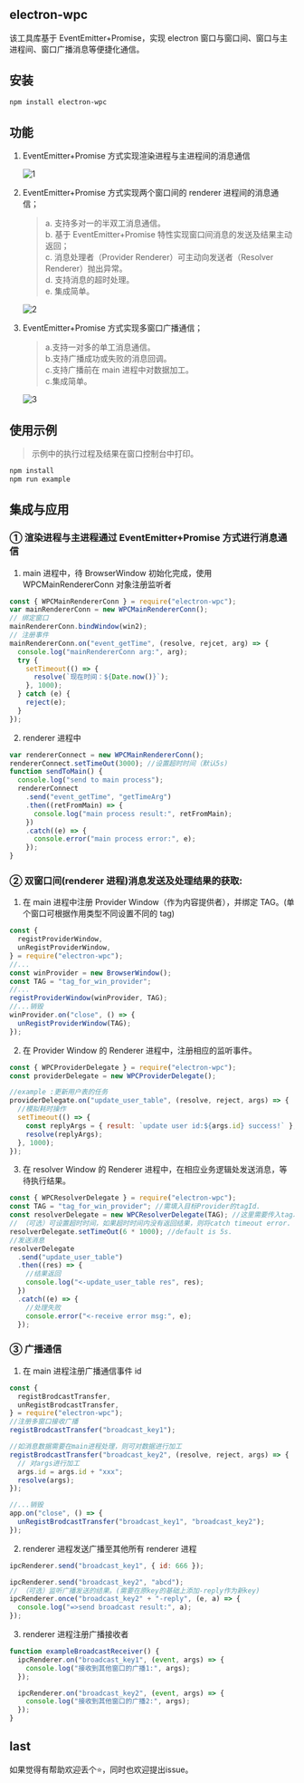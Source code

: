 ## electron-wpc

该工具库基于 EventEmitter+Promise，实现 electron 窗口与窗口间、窗口与主进程间、窗口广播消息等便捷化通信。

## 安装

```powershell
npm install electron-wpc
```

## 功能

1. EventEmitter+Promise 方式实现渲染进程与主进程间的消息通信

   ![1](./img/1.png)

2. EventEmitter+Promise 方式实现两个窗口间的 renderer 进程间的消息通信；

   > a. 支持多对一的半双工消息通信。\
   >  b. 基于 EventEmitter+Promise 特性实现窗口间消息的发送及结果主动返回；\
   >  c. 消息处理者（Provider Renderer）可主动向发送者（Resolver Renderer）抛出异常。\
   >  d. 支持消息的超时处理。\
   >  e. 集成简单。

   ![2](./img/2.png)

3. EventEmitter+Promise 方式实现多窗口广播通信；

   > a.支持一对多的单工消息通信。\
   >  b.支持广播成功或失败的消息回调。\
   >  c.支持广播前在 main 进程中对数据加工。\
   >  c.集成简单。

   ![3](./img/3.png)

## 使用示例

> 示例中的执行过程及结果在窗口控制台中打印。

```powershell
npm install
npm run example
```

## 集成与应用

### ① 渲染进程与主进程通过 EventEmitter+Promise 方式进行消息通信

1. main 进程中，待 BrowserWindow 初始化完成，使用 WPCMainRendererConn 对象注册监听者

```javascript
const { WPCMainRendererConn } = require("electron-wpc");
var mainRendererConn = new WPCMainRendererConn();
// 绑定窗口
mainRendererConn.bindWindow(win2);
// 注册事件
mainRendererConn.on("event_getTime", (resolve, rejcet, arg) => {
  console.log("mainRendererConn arg:", arg);
  try {
    setTimeout(() => {
      resolve(`现在时间：${Date.now()}`);
    }, 1000);
  } catch (e) {
    reject(e);
  }
});
```

2. renderer 进程中

```javascript
var rendererConnect = new WPCMainRendererConn();
rendererConnect.setTimeOut(3000); //设置超时时间（默认5s)
function sendToMain() {
  console.log("send to main process");
  rendererConnect
    .send("event_getTime", "getTimeArg")
    .then((retFromMain) => {
      console.log("main process result:", retFromMain);
    })
    .catch((e) => {
      console.error("main process error:", e);
    });
}
```

### ② 双窗口间(renderer 进程)消息发送及处理结果的获取:

1. 在 main 进程中注册 Provider Window（作为内容提供者），并绑定 TAG。(单个窗口可根据作用类型不同设置不同的 tag)

```javascript
const {
  registProviderWindow,
  unRegistProviderWindow,
} = require("electron-wpc");
//...
const winProvider = new BrowserWindow();
const TAG = "tag_for_win_provider";
//...
registProviderWindow(winProvider, TAG);
//...销毁
winProvider.on("close", () => {
  unRegistProviderWindow(TAG);
});
```

2. 在 Provider Window 的 Renderer 进程中，注册相应的监听事件。

```javascript
const { WPCProviderDelegate } = require("electron-wpc");
const providerDelegate = new WPCProviderDelegate();

//example :更新用户表的任务
providerDelegate.on("update_user_table", (resolve, reject, args) => {
  //模拟耗时操作
  setTimeout(() => {
    const replyArgs = { result: `update user id:${args.id} success!` };
    resolve(replyArgs);
  }, 1000);
});
```

3. 在 resolver Window 的 Renderer 进程中，在相应业务逻辑处发送消息，等待执行结果。

```javascript
const { WPCResolverDelegate } = require("electron-wpc");
const TAG = "tag_for_win_provider"; //需填入目标Provider的tagId.
const resolverDelegate = new WPCResolverDelegate(TAG); //这里需要传入tag以指定Provider
// （可选）可设置超时时间，如果超时时间内没有返回结果，则将catch timeout error.
resolverDelegate.setTimeOut(6 * 1000); //default is 5s.
//发送消息
resolverDelegate
  .send("update_user_table")
  .then((res) => {
    //结果返回
    console.log("<-update_user_table res", res);
  })
  .catch((e) => {
    //处理失败
    console.error("<-receive error msg:", e);
  });
```

### ③ 广播通信

1. 在 main 进程注册广播通信事件 id

```javascript
const {
  registBrodcastTransfer,
  unRegistBrodcastTransfer,
} = require("electron-wpc");
//注册多窗口接收广播
registBrodcastTransfer("broadcast_key1");

//如消息数据需要在main进程处理，则可对数据进行加工
registBrodcastTransfer("broadcast_key2", (resolve, reject, args) => {
  // 对args进行加工
  args.id = args.id + "xxx";
  resolve(args);
});

//...销毁
app.on("close", () => {
  unRegistBrodcastTransfer("broadcast_key1", "broadcast_key2");
});
```

2. renderer 进程发送广播至其他所有 renderer 进程

```javascript
ipcRenderer.send("broadcast_key1", { id: 666 });

ipcRenderer.send("broadcast_key2", "abcd");
// （可选）监听广播发送的结果。(需要在原key的基础上添加-reply作为新key)
ipcRenderer.once("broadcast_key2" + "-reply", (e, a) => {
  console.log("=>send broadcast result:", a);
});
```

3. renderer 进程注册广播接收者

```javascript
function exampleBroadcastReceiver() {
  ipcRenderer.on("broadcast_key1", (event, args) => {
    console.log("接收到其他窗口的广播1:", args);
  });

  ipcRenderer.on("broadcast_key2", (event, args) => {
    console.log("接收到其他窗口的广播2:", args);
  });
}
```

## last
如果觉得有帮助欢迎丢个⭐，同时也欢迎提出issue。